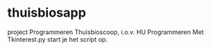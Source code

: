 # thuisbiosapp
project Programmeren Thuisbioscoop, i.o.v. HU Programmeren
Met Tkinterest.py start je het script op.
